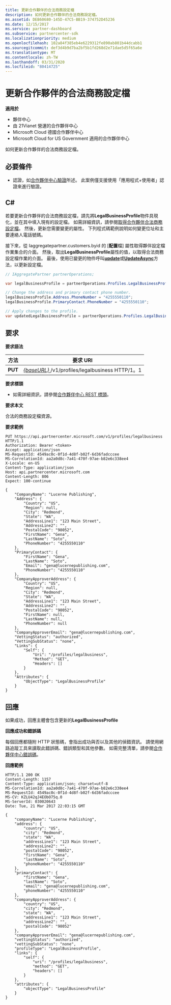 ```yaml
---
title: 更新合作夥伴的合法商務設定檔
description: 如何更新合作夥伴的合法商務設定檔。
ms.assetid: DEB60680-145D-47C5-BB19-374752D45236
ms.date: 12/15/2017
ms.service: partner-dashboard
ms.subservice: partnercenter-sdk
ms.localizationpriority: medium
ms.openlocfilehash: 102a84f385eb4e6229312fe890ab801b44dcabb1
ms.sourcegitcommit: def3d4b9d7ba2bf5b1fd268d2e71dae5d5f65a6e
ms.translationtype: MT
ms.contentlocale: zh-TW
ms.lasthandoff: 03/31/2020
ms.locfileid: "80414725"
---
```

# <a name="update-the-partner-legal-business-profile"></a>更新合作夥伴的合法商務設定檔


**適用於**

- 夥伴中心
- 由 21Vianet 營運的合作夥伴中心
- Microsoft Cloud 德國合作夥伴中心
- Microsoft Cloud for US Government 適用的合作夥伴中心

如何更新合作夥伴的合法商務設定檔。

## <a name="span-idprerequisitesspan-idprerequisitesspan-idprerequisitesprerequisites"></a><span id="Prerequisites"/><span id="prerequisites"/><span id="PREREQUISITES"/>必要條件


- 認證，如[合作夥伴中心驗證](partner-center-authentication.md)所述。 此案例僅支援使用「應用程式+使用者」認證來進行驗證。

## <a name="span-idc_span-idc_c"></a><span id="C_"/><span id="c_"/>C#


若要更新合作夥伴的合法商務設定檔，請先將**LegalBusinessProfile**物件具現化，並在其中填入現有的設定檔。 如需詳細資訊，請參閱[取得合作夥伴合法商務設定檔](get-legal-business-profile.md)。 然後，更新您需要變更的屬性。 下列程式碼範例說明如何變更位址和主要連絡人電話號碼。

接下來，從 Iaggregatepartner.customers.byid 的 [**配置**檔] 屬性取得夥伴設定檔作業集合的介面。 然後，取出**LegalBusinessProfile**屬性的值，以取得合法商務設定檔作業的介面。 最後，使用已變更的物件呼叫[**update**](https://docs.microsoft.com/dotnet/api/microsoft.store.partnercenter.profiles.ilegalbusinessprofile.update)或[**UpdateAsync**](https://docs.microsoft.com/dotnet/api/microsoft.store.partnercenter.profiles.ilegalbusinessprofile.updateasync)方法，以更新設定檔。

``` csharp
// IAggregatePartner partnerOperations;

var legalBusinessProfile = partnerOperations.Profiles.LegalBusinessProfile.Get();

// Change the address and primary contact phone number. 
legalBusinessProfile.Address.PhoneNumber = "4255550110";
legalBusinessProfile.PrimaryContact.PhoneNumber = "4255550110";

// Apply changes to the profile.
var updatedLegalBusinessProfile = partnerOperations.Profiles.LegalBusinessProfile.Update(legalBusinessProfile);
```

## <a name="span-idrequestspan-idrequestspan-idrequestrequest"></a><span id="Request"/><span id="request"/><span id="REQUEST"/>要求


**要求語法**

| 方法  | 要求 URI                                                                    |
|---------|--------------------------------------------------------------------------------|
| **PUT** | [ *{baseURL}* ](partner-center-rest-urls.md)/v1/profiles/legalbusiness HTTP/1。1 |

 

**要求標頭**

- 如需詳細資訊，請參閱[合作夥伴中心 REST 標頭](headers.md)。

**要求本文**

合法的商務設定檔資源。

**要求範例**

```http
PUT https://api.partnercenter.microsoft.com/v1/profiles/legalbusiness HTTP/1.1
Authorization: Bearer <token>
Accept: application/json
MS-RequestId: 4549ac0c-0f1d-4d8f-b02f-6d36fadcccee
MS-CorrelationId: aa2a0d8c-7a41-470f-97ae-b82e6c338ee4
X-Locale: en-US
Content-Type: application/json
Host: api.partnercenter.microsoft.com
Content-Length: 806
Expect: 100-continue

{
    "CompanyName": "Lucerne Publishing",
    "Address": {
        "Country": "US",
        "Region": null,
        "City": "Redmond",
        "State": "WA",
        "AddressLine1": "123 Main Street",
        "AddressLine2": "",
        "PostalCode": "98052",
        "FirstName": "Gena",
        "LastName": "Soto",
        "PhoneNumber": "4255550110"
    },
    "PrimaryContact": {
        "FirstName": "Gena",
        "LastName": "Soto",
        "Email": "gena@lucernepublishing.com",
        "PhoneNumber": "4255550110"
    },
    "CompanyApproverAddress": {
        "Country": "US",
        "Region": null,
        "City": "Redmond",
        "State": "WA",
        "AddressLine1": "123 Main Street",
        "AddressLine2": "",
        "PostalCode": "98052",
        "FirstName": null,
        "LastName": null,
        "PhoneNumber": null
    },
    "CompanyApproverEmail": "gena@lucernepublishing.com",
    "VettingStatus": "authorized",
    "VettingSubStatus": "none",
    "Links": {
        "Self": {
            "Uri": "/profiles/legalbusiness",
            "Method": "GET",
            "Headers": []
        }
    },
    "Attributes": {
        "ObjectType": "LegalBusinessProfile"
    }
}
```

## <a name="span-idresponsespan-idresponsespan-idresponseresponse"></a><span id="Response"/><span id="response"/><span id="RESPONSE"/>回應


如果成功，回應主體會包含更新的**LegalBusinessProfile**

**回應成功和錯誤碼**

每個回應都隨附 HTTP 狀態碼，會指出成功與否以及其他的偵錯資訊。 請使用網路追蹤工具來讀取此錯誤碼、錯誤類型和其他參數。 如需完整清單，請參閱[合作夥伴中心錯誤碼](error-codes.md)。

**回應範例**

```http
HTTP/1.1 200 OK
Content-Length: 1157
Content-Type: application/json; charset=utf-8
MS-CorrelationId: aa2a0d8c-7a41-470f-97ae-b82e6c338ee4
MS-RequestId: 4549ac0c-0f1d-4d8f-b02f-6d36fadcccee
MS-CV: KZLU42qJ4EObO75q.0
MS-ServerId: 030020643
Date: Tue, 21 Mar 2017 22:03:15 GMT

{
    "companyName": "Lucerne Publishing",
    "address": {
        "country": "US",
        "city": "Redmond",
        "state": "WA",
        "addressLine1": "123 Main Street",
        "addressLine2": "",
        "postalCode": "98052",
        "firstName": "Gena",
        "lastName": "Soto",
        "phoneNumber": "4255550110"
    },
    "primaryContact": {
        "firstName": "Gena",
        "lastName": "Soto",
        "email": "gena@lucernepublishing.com",
        "phoneNumber": "4255550110"
    },
    "companyApproverAddress": {
        "country": "US",
        "city": "Redmond",
        "state": "WA",
        "addressLine1": "123 Main Street",
        "addressLine2": "",
        "postalCode": "98052"
    },
    "companyApproverEmail": "gena@lucernepublishing.com",
    "vettingStatus": "authorized",
    "vettingSubStatus": "none",
    "profileType": "LegalBusinessProfile",
    "links": {
        "self": {
            "uri": "/profiles/legalbusiness",
            "method": "GET",
            "headers": []
        }
    },
    "attributes": {
        "objectType": "LegalBusinessProfile"
    }
}
```

 

 





